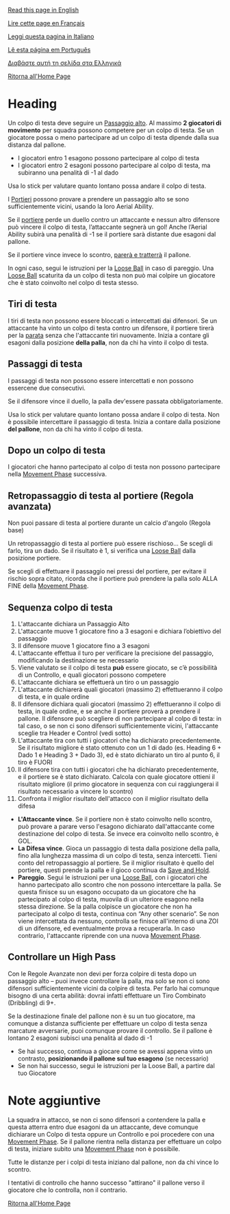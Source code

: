 [Read this page in English](https://counterattackgame.github.io/wiki/heading)

[Lire cette page en Français](https://counterattackgame.github.io/wiki/fr/heading)

[Leggi questa pagina in Italiano](https://counterattackgame.github.io/wiki/it/heading)

[Lê esta página em Português](https://counterattackgame.github.io/wiki/pt/heading)

[Διαβάστε αυτή τη σελίδα στα Ελληνικά](https://counterattackgame.github.io/wiki/gr/heading)

[Ritorna all'Home Page](https://counterattackgame.github.io/wiki/it/index)
# Heading

Un colpo di testa deve seguire un [Passaggio alto](https://counterattackgame.github.io/wiki/it/passing). Al massimo **2 giocatori di movimento** per squadra possono competere per un colpo di testa. Se un giocatore possa o meno partecipare ad un colpo di testa dipende dalla sua distanza dal pallone.

- I giocatori entro 1 esagono possono partecipare al colpo di testa
- I giocatori entro 2 esagoni possono partecipare al colpo di testa, ma subiranno una penalità di -1 al dado

Usa lo stick per valutare quanto lontano possa andare il colpo di testa.

I [Portieri](https://counterattackgame.github.io/wiki/it/goalkeeper) possono provare a prendere un passaggio alto se sono sufficientemente vicini, usando la loro Aerial Ability.

Se il [portiere](https://counterattackgame.github.io/wiki/it/goalkeeper) perde un duello contro un attaccante e nessun altro difensore può vincere il colpo di testa, l’attaccante segnerà un gol! Anche l’Aerial Ability subirà una penalità di -1 se il portiere sarà distante due esagoni dal pallone.

Se il portiere vince invece lo scontro, [parerà e tratterrà](https://counterattackgame.github.io/wiki/it/goalkeeper) il pallone.

In ogni caso, segui le istruzioni per la [Loose Ball](https://counterattackgame.github.io/wiki/it/loose_ball) in caso di pareggio. Una [Loose Ball](https://counterattackgame.github.io/wiki/it/loose_ball) scaturita da un colpo di testa non può mai colpire un giocatore che è stato coinvolto nel colpo di testa stesso.

## Tiri di testa

I tiri di testa non possono essere bloccati o intercettati dai difensori. Se un attaccante ha vinto un colpo di testa contro un difensore, il portiere tirerà per la [parata](https://counterattackgame.github.io/wiki/it/shooting) senza che l'attaccante tiri nuovamente. Inizia a contare gli esagoni dalla posizione **della palla**, non da chi ha vinto il colpo di testa.

## Passaggi di testa

I passaggi di testa non possono essere intercettati e non possono essercene due consecutivi.

Se il difensore vince il duello, la palla dev'essere passata obbligatoriamente.

Usa lo stick per valutare quanto lontano possa andare il colpo di testa. Non è possibile intercettare il passaggio di testa. Inizia a contare dalla posizione **del pallone**, non da chi ha vinto il colpo di testa.

## Dopo un colpo di testa

I giocatori che hanno partecipato al colpo di testa non possono partecipare nella [Movement Phase](https://counterattackgame.github.io/wiki/it/movement_phase) successiva.

## Retropassaggio di testa al portiere (Regola avanzata)

Non puoi passare di testa al portiere durante un calcio d'angolo (Regola base)

Un retropassaggio di testa al portiere può essere rischioso... Se scegli di farlo, tira un dado. Se il risultato è 1, si verifica una [Loose Ball](https://counterattackgame.github.io/wiki/it/loose_ball) dalla posizione portiere.

Se scegli di effettuare il passaggio nei pressi del portiere, per evitare il rischio sopra citato, ricorda che il portiere può prendere la palla solo ALLA FINE della [Movement Phase](https://counterattackgame.github.io/wiki/it/movement_phase).

## Sequenza colpo di testa

1. L'attaccante dichiara un Passaggio Alto
2. L'attaccante muove 1 giocatore fino a 3 esagoni e dichiara l’obiettivo del passaggio
3. Il difensore muove 1 giocatore fino a 3 esagoni
4. L'attaccante effettua il turo per verificare la precisione del passaggio, modificando la destinazione se necessario
5. Viene valutato se il colpo di testa **può** essere giocato, se c’è possibilità di un Controllo, e quali giocatori possono competere
6. L'attaccante dichiara se effettuerà un tiro o un passaggio
7. L'attaccante dichiarerà quali giocatori (massimo 2) effettueranno il colpo di testa, e in quale ordine
8. Il difensore dichiara quali giocatori (massimo 2) effettueranno il colpo di testa, in quale ordine, e se anche il portiere proverà a prendere il pallone. Il difensore può scegliere di non partecipare al colpo di testa: in tal caso, o se non ci sono difensori sufficientemente vicini, l'attaccante sceglie tra Header e Control (vedi sotto)
9. L'attaccante tira con tutti i giocatori che ha dichiarato precedentemente. Se il risultato migliore è stato ottenuto con un 1 di dado (es. Heading 6 + Dado 1 e Heading 3 + Dado 3), ed è stato dichiarato un tiro al punto 6, il tiro è FUORI
10. Il difensore tira con tutti i giocatori che ha dichiarato precedentemente, e il portiere se è stato dichiarato. Calcola con quale giocatore ottieni il risultato migliore (il primo giocatore in sequenza con cui raggiungerai il risultato necessario a vincere lo scontro)
11. Confronta il miglior risultato dell'attacco con il miglior risultato della difesa

- **L'Attaccante vince**. Se il portiere non è stato coinvolto nello scontro, può provare a parare verso l'esagono dichiarato dall'attaccante come destinazione del colpo di testa. Se invece era coinvolto nello scontro, è GOL.
- **La Difesa vince**. Gioca un passaggio di testa dalla posizione della palla, fino alla lunghezza massima di un colpo di testa, senza intercetti. Tieni conto del retropassaggio al portiere. Se il miglior risultato è quello del portiere, questi prende la palla e il gioco continua da [Save and Hold](https://counterattackgame.github.io/wiki/it/goalkeeper).
- **Pareggio**. Segui le istruzioni per una [Loose Ball](https://counterattackgame.github.io/wiki/it/loose_ball), con i giocatori che hanno partecipato allo scontro che non possono intercettare la palla. Se questa finisce su un esagono occupato da un giocatore che ha partecipato al colpo di testa, muovila di un ulteriore esagono nella stessa direzione. Se la palla colpisce un giocatore che non ha partecipato al colpo di testa, continua con “Any other scenario”. Se non viene intercettata da nessuno, controlla se finisce all'interno di una ZOI di un difensore, ed eventualmente prova a recuperarla. In caso contrario, l'attaccante riprende con una nuova [Movement Phase](https://counterattackgame.github.io/wiki/it/movement_phase).

## Controllare un High Pass

Con le Regole Avanzate non devi per forza colpire di testa dopo un passaggio alto – puoi invece controllare la palla, ma solo se non ci sono difensori sufficientemente vicini da colpire di testa. Per farlo hai comunque bisogno di una certa abilità: dovrai infatti effettuare un Tiro Combinato (Dribbling) di 9+.

Se la destinazione finale del pallone non è su un tuo giocatore, ma comunque a distanza sufficiente per effettuare un colpo di testa senza marcature avversarie, puoi comunque provare il controllo. Se il pallone è lontano 2 esagoni subisci una penalità al dado di -1

- Se hai successo, continua a giocare come se avessi appena vinto un contrasto, **posizionando il pallone sul tuo esagono** (se necessario)
- Se non hai successo, segui le istruzioni per la Loose Ball, a partire dal tuo Giocatore

# Note aggiuntive

La squadra in attacco, se non ci sono difensori a contendere la palla e questa atterra entro due esagoni da un attaccante, deve comunque dichiarare un Colpo di testa oppure un Controllo e poi procedere con una [Movement Phase](https://counterattackgame.github.io/wiki/it/movement_phase). Se il pallone rientra nella distanza per effettuare un colpo di testa, iniziare subito una [Movement Phase](https://counterattackgame.github.io/wiki/it/movement_phase) non è possibile.

Tutte le distanze per i colpi di testa iniziano dal pallone, non da chi vince lo scontro.

I tentativi di controllo che hanno successo "attirano" il pallone verso il giocatore che lo controlla, non il contrario.

[Ritorna all'Home Page](https://counterattackgame.github.io/wiki/it/index)
